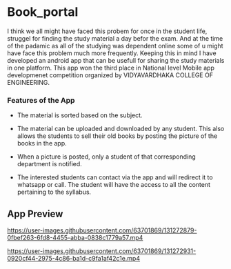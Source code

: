 # Book_portal
 I think we all might have faced this probem for once in the student life, struggel for finding the study material a day befor the exam. And at the time of the padamic as all of the studying was dependent online some of u might have face this problem much more frequently. Keeping this in mind I have developed an android app that can be usefull for sharing the study materials in one platform. This app won the third place in National level Mobile app developmenet competition organized by VIDYAVARDHAKA COLLEGE OF ENGINEERING.
 
   ###   Features of the App
* The material is sorted based on the subject.

* The material can be uploaded and downloaded by any student. This also allows the students to sell their old books by posting the picture of the books in the app.

* When a picture is posted, only a student of that corresponding department is notified.

* The interested students can contact via the app and will redirect it to whatsapp or call. The student will have the access to all the content pertaining to the syllabus.


## App Preview

https://user-images.githubusercontent.com/63701869/131272879-0fbef263-6fd8-4455-abba-0838c1779a57.mp4



https://user-images.githubusercontent.com/63701869/131272931-0920cf44-2975-4c86-ba1d-c9fa1af42c1e.mp4



